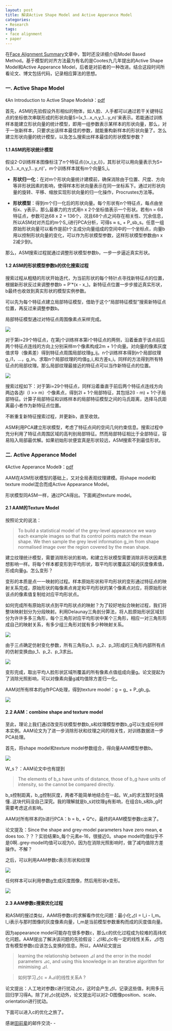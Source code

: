 ```yaml
---
layout: post
title: 解读Active Shape Model and Active Apperance Model
categories:
- Research
tags:
- face alignment
- paper
---
```


在[Face Alignment Summary](https://7color94.github.io/blog/2016/08/face-alignment-summary/)文章中，暂时还没详细介绍Model Based Method。基于模型的对齐方法最为有名的是Cootes九几年提出的Active Shape Model和Active Apperance Model，后者是对前者的一种改进。结合这段时间所看论文、博文包括代码，记录相应算法的思想。

### 一. Active Shape Model

《An Introduction to Active Shape Models》：[pdf](http://www2.compute.dtu.dk/courses/02511/docs/asm_overview.pdf)

首先，ASM的先验假设外形相似的物体，如人脸、人手都可以通过若干关键特征点的坐标依次串联形成的形状向量S=(x_1...x_n,y_1...y_n)'来表示。若能通过训练样本能建立形状向量的统计模型，即用一组参数表示某样本的形状向量，那么，对于一张新样本，只要求出该样本最佳的参数，就能重构新样本的形状向量了。怎么建立形状向量的统计模型，以及怎么搜索出样本最佳的形状模型参数？

#### 1.1 ASM的形状统计模型

假设2-D训练样本图像标注了n个特征点{(x_i,y_i)}，其形状可以用向量表示为S=(x_1...x_n,y_1...y_n)'，m个训练样本就有m个向量S_i。

- **形状归一化**：在对m个形状向量统计建模前，确保消除由于位置、尺度、方向等非形状因素的影响，使得样本形状向量表示在同一坐标系下。通过对形状向量的旋转、平移、缩放实现形状向量的归一化操作，Procrustes方法等。

- **形状模型**：得到m个归一化后的形状向量。每个形状有n个特征点，每点由坐标x、y表示，那么最暴力的方式用n x 2个坐标值表示一个形状。若有n = 68特征点，参数可达68 x 2 = 136个，况且68个点之间存在相关性、冗余信息，所以ASM对对齐后的m个S_i进行PCA分析，可得s ≈ s_ + P_sb_s。任意一组原始形状向量可以看作是前t个主成分向量组成的空间中的一个坐标点，向量b用以控制形状向量的变化，可以作为形状模型参数，这样形状模型参数由n x 2减少到t。

那么，ASM搜索过程就通过调整形状模型参数b，一步一步逼近真实形状。

#### 1.2 ASM的形状模型参数b的优化搜索过程

搜索过程从粗糙的形状开始迭代，为当前形状的每个特针点寻找新特征点的位置，根据新形状反过来调整参数b = P'*(x - x_)。新特征点位置一步步接近真实形状，b最终也收敛到真实形状的模型实例参数。

可以先为每个特征点建立局部特征模型，借助于这个“局部特征模型”搜索新特征点位置，再反过来调整参数b。

局部特征模型通过对特征点周围像素点采样完成。

![](http://oiqcl4y9s.bkt.clouddn.com/ASM-%E5%B1%80%E9%83%A8%E7%89%B9%E5%BE%81%E6%A8%A1%E5%9E%8B)

对于第i=29个特征点，在第j个训练样本第i个特征点的两侧，沿着垂直于该点前后两个特征点连线的方向上分别采样m个像素构成2m + 1个向量。对向量的像素灰度值求导（像素差）得到特征点周围局部纹理g_ij。n个训练样本得到n个局部纹理g_i1，...，g_in。求取n个局部纹理的均值g_i_和方差s_i。同样的方法得到所有特征点的局部纹理。那么局部纹理最接近的特征点可以当作新特征点的位置。

![](http://oiqcl4y9s.bkt.clouddn.com/ASM-search.png)

搜索过程如下：对于第i=29个特征点，同样沿着垂直于前后两个特征点连线方向两边各选l（l >> m）个像素点，得到2l + 1个局部特征，其包括2(l - m) + 1个子局部特征。计算子局部特征和训练样本的局部特征模型之间的马氏距离，选择马氏距离最小者作为新特征点位置。

不断重复新特征搜索过程，并更新b，直至收敛。

ASM利用PCA建立形状模型，考虑了特征点间的空间几何约束信息。搜索过程中充分利用了特征点周围区域的高判别局部特征。然而局部特征相比于全部特征，容易陷入局部最优解。如果初始形状便宜真是形状较远，ASM搜索不到最佳形状。

### 二. Active Apperance Model

《Active Apperance Model》：[pdf](https://www.cs.cmu.edu/~efros/courses/LBMV07/Papers/cootes-eccv-98.pdf)

AAM在ASM形状模型的基础上，又对全局表观纹理建模。将shape model和texture model混合而成Active Appearance Model。

形状模型同ASM一样，通过PCA得出。下面阐述texture model。

#### 2.1 AAM的Texture Model

按照论文的说法：

> To build a statistical model of the grey-level appearance we warp each example images so that its control points match the mean shape. We then sample the grey level information g_im from shape normalised image over the region covered by the mean shape.

建立纹理统计模型，需要消除形状的影响，和建立形状模型需要消除非形状因素思想影响一样。将每个样本都变形到平均形状，取平均形状覆盖区域的灰度像素值，形成向量g。怎么变形？

变形的本质是点一一映射的过程。样本原始形状和平均形状的变形通过特征点的映射关系完成，原始形状的每像素点肯定和平均形状的某个像素点对应，将原始形状该点的像素值复制给对应平均形状点。

如何完成所有原始形状点到平均形状点的映射？为了较好地拟合映射过程，我们将整块映射划分为分段映射。利用Delaunay三角剖分算法，将人脸原始形状区域划分为许许多多三角形，每个三角形对应平均形状中某个三角形，相应一对三角形形成自己的映射关系，有多少组三角形对就有多少种映射关系。

![](http://oiqcl4y9s.bkt.clouddn.com/AAM-texture-model.png)

由于三点确定仿射变化参数，所有三角形p_1、p_2、p_3形成的三角形内部所有点的仿射变换由p_1、p_2、p_3求出。

![](http://oiqcl4y9s.bkt.clouddn.com/AAM%E4%B8%89%E8%A7%92%E4%BB%BF%E5%B0%84%E5%8F%98%E6%8D%A2.png)

变形完成，取出平均人脸形状区域所覆盖的所有像素点值组成向量g。论文提起为了消除光照影响，可以对像素向量g减均值除方差归一化。

AAM对所有样本的g作PCA处理，得到texture model：g = g_ + P_gb_g。

![](http://oiqcl4y9s.bkt.clouddn.com/AAM-texture-model-pca.png)

#### 2.2 AAM：combine shape and texture model

至此，理论上我们通过改变形状模型参数b_s和纹理模型参数b_g可以生成任何样本实例。AAM论文为了进一步消除形状和纹理之间的相关性，对训练数据进一步PCA处理。

首先，将shape model和texture model参数组合，得向量AAM模型参数b。

![](http://oiqcl4y9s.bkt.clouddn.com/AAM-paramters.png)

W_s？：AAM论文中也有提到

> The elements of b_s have units of distance, those of b_g have units of intensity, so the cannot be compared directly.

b_s控制距离，b_g控制灰度，两者不能简单地结合在一起。W_s的求法暂时没搞懂..这块代码没自己深究。我的理解就是b_s对纹理g有影响，在组合b_s和b_g时需要考虑这点影响。

AAM对所有样本的b进行PCA：b = b_ + Q*c，最终的AAM模型参数c出来了。

论文提及：Since the shape and grey-model parameters have zero mean, **c** does too.？？？实验结果b_每个元素e-16，很接近0。shape model均值似乎不是0啊..grey-model均值可以视为0，因为在消除光照影响时，做了减均值除方差操作。不解？

之后，可以利用AAM参数c表示形状和纹理

![](http://oiqcl4y9s.bkt.clouddn.com/AAM-model-express-shape-texture.png)

任何样本可以利用参数g生成灰度图像，然后用形状x变形。

![](http://oiqcl4y9s.bkt.clouddn.com/AAM%E9%87%8D%E6%9E%84.png)

#### 2.3 AAM参数c搜索优化过程

和ASM的搜过类似，AAM将参数c的求解看作优化问题：最小化⊿I = I_i - I_m。I_i表示与那时图像的灰度像素向量，I_m是当前模型参数重构而成的灰度值向量。

因为appearance model可能存在很多参数c，那么c的优化过程成为较难的高纬优化问题。AAM提出了解决该问题的先验假设：⊿I和⊿c有一定的线性关系，⊿I包含有模型参数c应该怎么变换的信息。所以，AAM论文提出

> learning the relationship between ⊿I and the error in the model parameters ⊿c, and using this knowledge in an iterative algorithm for minimising ⊿I.

> 如何学习⊿c = A⊿I的线性关系A ?

论文提出：人工地对参数c进行扰动⊿c，这时会产生⊿I，记录这些值，利用多元回归学习得A。除了对⊿c扰动外，论文提出可以对2-D图像position、scale、orientation进行扰动。

下面可以进入c的优化之旅了。

感谢[田前辈](http://blog.csdn.net/bidai541/article/details/10985529)的邮件交流- -